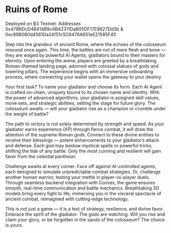 # Ruins of Rome

Deployed on B3 Testnet:
Addresses 0x47B6DcD48414B9c4B42311DaB05DF17E9827Dd3b & 0xc89B080d4561Da24151c5C6476A651eE21585F45

Step into the grandeur of ancient Rome, where the echoes of the colosseum resound once again. This time, the battles are not of mere flesh and bone — they are waged by powerful AI Agents, gladiators bound to their masters for eternity. Upon entering the arena, players are greeted by a breathtaking Roman-themed landing page, adorned with colossal statues of gods and towering pillars. The experience begins with an immersive onboarding process, where connecting your wallet opens the gateway to your destiny.

Your first task? To name your gladiator and choose its form. Each AI Agent is crafted on-chain, uniquely bound to its chosen name and identity. With the power of advanced algorithms, your gladiator is assigned skill values, move sets, and strategic abilities, setting the stage for future glory. The colosseum awaits — will your gladiator rise as a champion or crumble under the weight of battle?

The path to victory is not solely determined by strength and speed. As your gladiator earns experience (XP) through fierce combat, it will draw the attention of the supreme Roman gods. Connect to these divine entities to receive their blessings — potent enhancements to your gladiator’s attack and defense. Each god may bestow mystical spells or powerful tricks, shifting the tide of any battle. Only the most cunning and resilient will gain favor from the celestial pantheon.

Challenge awaits at every corner. Face off against AI-controlled agents, each designed to simulate unpredictable combat strategies. Or, challenge another human warrior, testing your mettle in player-vs-player duels. Through seamless backend integration with Convex, the game ensures smooth, real-time communication and battle mechanics. Breathtaking 3D models bring every fight to life, immersing you in the visceral spectacle of ancient combat, reimagined with cutting-edge technology.

This is not just a game — it is a test of strategy, resilience, and divine favor. Embrace the spirit of the gladiator. The gods are watching. Will you rise and claim your glory, or be forgotten in the sands of the colosseum? The choice is yours.
